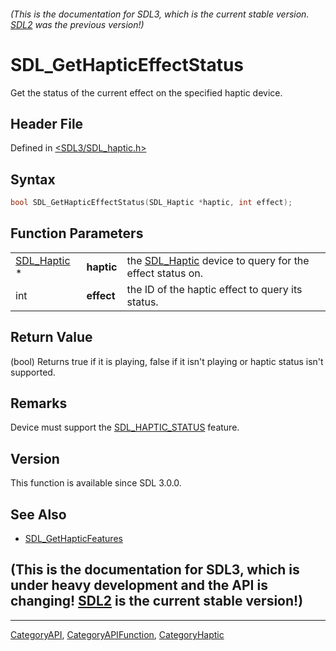 ###### (This is the documentation for SDL3, which is the current stable version. [SDL2](https://wiki.libsdl.org/SDL2/) was the previous version!)
# SDL_GetHapticEffectStatus

Get the status of the current effect on the specified haptic device.

## Header File

Defined in [<SDL3/SDL_haptic.h>](https://github.com/libsdl-org/SDL/blob/main/include/SDL3/SDL_haptic.h)

## Syntax

```c
bool SDL_GetHapticEffectStatus(SDL_Haptic *haptic, int effect);
```

## Function Parameters

|                            |            |                                                                        |
| -------------------------- | ---------- | ---------------------------------------------------------------------- |
| [SDL_Haptic](SDL_Haptic) * | **haptic** | the [SDL_Haptic](SDL_Haptic) device to query for the effect status on. |
| int                        | **effect** | the ID of the haptic effect to query its status.                       |

## Return Value

(bool) Returns true if it is playing, false if it isn't playing or haptic
status isn't supported.

## Remarks

Device must support the [SDL_HAPTIC_STATUS](SDL_HAPTIC_STATUS) feature.

## Version

This function is available since SDL 3.0.0.

## See Also

- [SDL_GetHapticFeatures](SDL_GetHapticFeatures)


## (This is the documentation for SDL3, which is under heavy development and the API is changing! [SDL2](https://wiki.libsdl.org/SDL2/) is the current stable version!)



----
[CategoryAPI](CategoryAPI), [CategoryAPIFunction](CategoryAPIFunction), [CategoryHaptic](CategoryHaptic)

